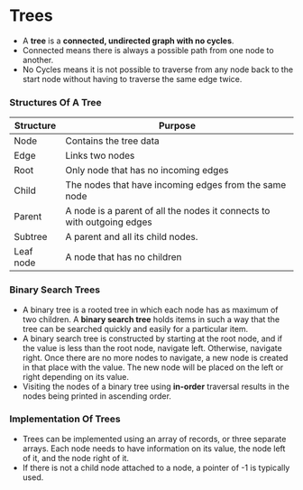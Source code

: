# Trees
- A **tree** is a **connected, undirected graph with no cycles**. 
- Connected means there is always a possible path from one node to another.
- No Cycles means it is not possible to traverse from any node back to the start node without having to traverse the same edge twice.

### Structures Of A Tree
| Structure | Purpose                                                                |
| --------- | ---------------------------------------------------------------------- |
| Node      | Contains the tree data                                                 |
| Edge      | Links two nodes                                                        |
| Root      | Only node that has no incoming edges                                   |
| Child     | The nodes that have incoming edges from the same node                  |
| Parent    | A node is a parent of all the nodes it connects to with outgoing edges |
| Subtree   | A parent and all its child nodes.                                      |
| Leaf node | A node that has no children                                            |

### Binary Search Trees
- A binary tree is a rooted tree in which each node has as maximum of two children. A **binary search tree** holds items in such a way that the tree can be searched quickly and easily for a particular item.
- A binary search tree is constructed by starting at the root node, and if the value is less than the root node, navigate left. Otherwise, navigate right. Once there are no more nodes to navigate, a new node is created in that place with the value. The new node will be placed on the left or right depending on its value.
- Visiting the nodes of a binary tree using **in-order** traversal results in the nodes being printed in ascending order.

### Implementation Of Trees
- Trees can be implemented using an array of records, or three separate arrays. Each node needs to have information on its value, the node left of it, and the node right of it.
- If there is not a child node attached to a node, a pointer of -1 is typically used.
